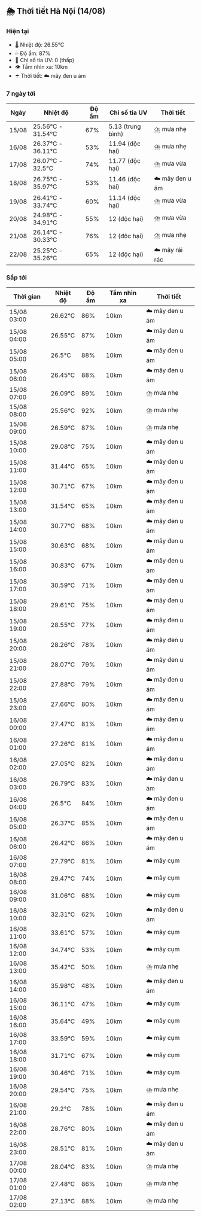 ## 🌦️ Thời tiết Hà Nội (14/08)

### Hiện tại

- 🌡️ Nhiệt độ: 26.55℃
- 💦 Độ ẩm: 87%
- 🌟 Chỉ số tia UV: 0 (thấp)
- 👁️ Tầm nhìn xa: 10km
- ☂️ Thời tiết: ☁️ mây đen u ám

### 7 ngày tới

| Ngày | Nhiệt độ | Độ ẩm | Chỉ số tia UV | Thời tiết |
| --- | --- | --- | --- | --- |
| 15/08 | 25.56℃ - 31.54℃ | 67% | 5.13 (trung bình) | ⛈️ mưa nhẹ |
| 16/08 | 26.37℃ - 36.11℃ | 53% | 11.94 (độc hại) | ⛈️ mưa nhẹ |
| 17/08 | 26.07℃ - 32.5℃ | 74% | 11.77 (độc hại) | ⛈️ mưa vừa |
| 18/08 | 26.75℃ - 35.97℃ | 53% | 11.46 (độc hại) | ☁️ mây đen u ám |
| 19/08 | 26.41℃ - 33.74℃ | 60% | 11.14 (độc hại) | ⛈️ mưa vừa |
| 20/08 | 24.98℃ - 34.91℃ | 55% | 12 (độc hại) | ⛈️ mưa vừa |
| 21/08 | 26.14℃ - 30.33℃ | 76% | 12 (độc hại) | ⛈️ mưa nhẹ |
| 22/08 | 25.25℃ - 35.26℃ | 65% | 12 (độc hại) | ☁️ mây rải rác |

### Sắp tới

| Thời gian | Nhiệt độ | Độ ẩm | Tầm nhìn xa | Thời tiết |
| --- | --- | --- | --- | --- |
| 15/08 03:00 | 26.62℃ | 86% | 10km | ☁️ mây đen u ám |
| 15/08 04:00 | 26.55℃ | 87% | 10km | ☁️ mây đen u ám |
| 15/08 05:00 | 26.5℃ | 88% | 10km | ☁️ mây đen u ám |
| 15/08 06:00 | 26.45℃ | 88% | 10km | ☁️ mây đen u ám |
| 15/08 07:00 | 26.09℃ | 89% | 10km | ⛈️ mưa nhẹ |
| 15/08 08:00 | 25.56℃ | 92% | 10km | ⛈️ mưa nhẹ |
| 15/08 09:00 | 26.59℃ | 87% | 10km | ⛈️ mưa nhẹ |
| 15/08 10:00 | 29.08℃ | 75% | 10km | ☁️ mây đen u ám |
| 15/08 11:00 | 31.44℃ | 65% | 10km | ☁️ mây đen u ám |
| 15/08 12:00 | 30.71℃ | 67% | 10km | ☁️ mây đen u ám |
| 15/08 13:00 | 31.54℃ | 65% | 10km | ☁️ mây đen u ám |
| 15/08 14:00 | 30.77℃ | 68% | 10km | ☁️ mây đen u ám |
| 15/08 15:00 | 30.63℃ | 68% | 10km | ☁️ mây đen u ám |
| 15/08 16:00 | 30.83℃ | 67% | 10km | ☁️ mây đen u ám |
| 15/08 17:00 | 30.59℃ | 71% | 10km | ☁️ mây đen u ám |
| 15/08 18:00 | 29.61℃ | 75% | 10km | ☁️ mây đen u ám |
| 15/08 19:00 | 28.55℃ | 77% | 10km | ☁️ mây đen u ám |
| 15/08 20:00 | 28.26℃ | 78% | 10km | ☁️ mây đen u ám |
| 15/08 21:00 | 28.07℃ | 79% | 10km | ☁️ mây đen u ám |
| 15/08 22:00 | 27.88℃ | 79% | 10km | ☁️ mây đen u ám |
| 15/08 23:00 | 27.66℃ | 80% | 10km | ☁️ mây đen u ám |
| 16/08 00:00 | 27.47℃ | 81% | 10km | ☁️ mây đen u ám |
| 16/08 01:00 | 27.26℃ | 81% | 10km | ☁️ mây đen u ám |
| 16/08 02:00 | 27.05℃ | 82% | 10km | ☁️ mây đen u ám |
| 16/08 03:00 | 26.79℃ | 83% | 10km | ☁️ mây đen u ám |
| 16/08 04:00 | 26.5℃ | 84% | 10km | ☁️ mây đen u ám |
| 16/08 05:00 | 26.37℃ | 85% | 10km | ☁️ mây đen u ám |
| 16/08 06:00 | 26.42℃ | 86% | 10km | ☁️ mây đen u ám |
| 16/08 07:00 | 27.79℃ | 81% | 10km | ☁️ mây cụm |
| 16/08 08:00 | 29.47℃ | 74% | 10km | ☁️ mây cụm |
| 16/08 09:00 | 31.06℃ | 68% | 10km | ☁️ mây cụm |
| 16/08 10:00 | 32.31℃ | 62% | 10km | ☁️ mây đen u ám |
| 16/08 11:00 | 33.61℃ | 57% | 10km | ☁️ mây cụm |
| 16/08 12:00 | 34.74℃ | 53% | 10km | ☁️ mây cụm |
| 16/08 13:00 | 35.42℃ | 50% | 10km | ⛈️ mưa nhẹ |
| 16/08 14:00 | 35.98℃ | 48% | 10km | ☁️ mây đen u ám |
| 16/08 15:00 | 36.11℃ | 47% | 10km | ☁️ mây cụm |
| 16/08 16:00 | 35.64℃ | 49% | 10km | ☁️ mây cụm |
| 16/08 17:00 | 33.59℃ | 59% | 10km | ☁️ mây cụm |
| 16/08 18:00 | 31.71℃ | 67% | 10km | ☁️ mây cụm |
| 16/08 19:00 | 30.46℃ | 71% | 10km | ☁️ mây cụm |
| 16/08 20:00 | 29.54℃ | 75% | 10km | ⛈️ mưa nhẹ |
| 16/08 21:00 | 29.2℃ | 78% | 10km | ☁️ mây đen u ám |
| 16/08 22:00 | 28.76℃ | 80% | 10km | ☁️ mây đen u ám |
| 16/08 23:00 | 28.51℃ | 81% | 10km | ☁️ mây đen u ám |
| 17/08 00:00 | 28.04℃ | 83% | 10km | ⛈️ mưa nhẹ |
| 17/08 01:00 | 27.48℃ | 86% | 10km | ⛈️ mưa nhẹ |
| 17/08 02:00 | 27.13℃ | 88% | 10km | ⛈️ mưa nhẹ |
